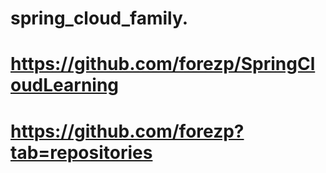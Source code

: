 # spring_cloud_family.
# https://github.com/forezp/SpringCloudLearning

# https://github.com/forezp?tab=repositories
